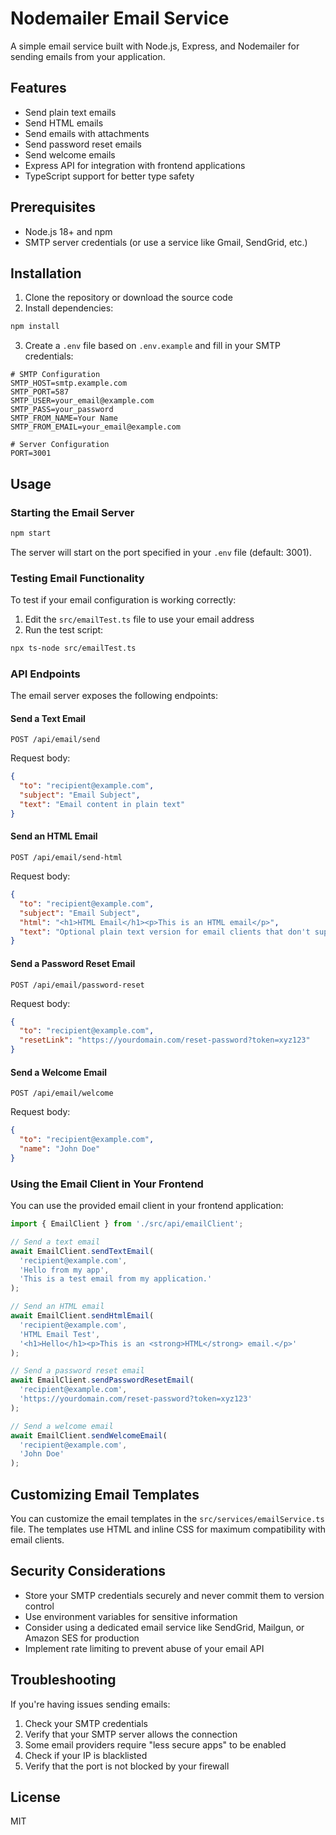# Nodemailer Email Service

A simple email service built with Node.js, Express, and Nodemailer for sending emails from your application.

## Features

- Send plain text emails
- Send HTML emails
- Send emails with attachments
- Send password reset emails
- Send welcome emails
- Express API for integration with frontend applications
- TypeScript support for better type safety

## Prerequisites

- Node.js 18+ and npm
- SMTP server credentials (or use a service like Gmail, SendGrid, etc.)

## Installation

1. Clone the repository or download the source code
2. Install dependencies:

```bash
npm install
```

3. Create a `.env` file based on `.env.example` and fill in your SMTP credentials:

```
# SMTP Configuration
SMTP_HOST=smtp.example.com
SMTP_PORT=587
SMTP_USER=your_email@example.com
SMTP_PASS=your_password
SMTP_FROM_NAME=Your Name
SMTP_FROM_EMAIL=your_email@example.com

# Server Configuration
PORT=3001
```

## Usage

### Starting the Email Server

```bash
npm start
```

The server will start on the port specified in your `.env` file (default: 3001).

### Testing Email Functionality

To test if your email configuration is working correctly:

1. Edit the `src/emailTest.ts` file to use your email address
2. Run the test script:

```bash
npx ts-node src/emailTest.ts
```

### API Endpoints

The email server exposes the following endpoints:

#### Send a Text Email

```
POST /api/email/send
```

Request body:
```json
{
  "to": "recipient@example.com",
  "subject": "Email Subject",
  "text": "Email content in plain text"
}
```

#### Send an HTML Email

```
POST /api/email/send-html
```

Request body:
```json
{
  "to": "recipient@example.com",
  "subject": "Email Subject",
  "html": "<h1>HTML Email</h1><p>This is an HTML email</p>",
  "text": "Optional plain text version for email clients that don't support HTML"
}
```

#### Send a Password Reset Email

```
POST /api/email/password-reset
```

Request body:
```json
{
  "to": "recipient@example.com",
  "resetLink": "https://yourdomain.com/reset-password?token=xyz123"
}
```

#### Send a Welcome Email

```
POST /api/email/welcome
```

Request body:
```json
{
  "to": "recipient@example.com",
  "name": "John Doe"
}
```

### Using the Email Client in Your Frontend

You can use the provided email client in your frontend application:

```typescript
import { EmailClient } from './src/api/emailClient';

// Send a text email
await EmailClient.sendTextEmail(
  'recipient@example.com',
  'Hello from my app',
  'This is a test email from my application.'
);

// Send an HTML email
await EmailClient.sendHtmlEmail(
  'recipient@example.com',
  'HTML Email Test',
  '<h1>Hello</h1><p>This is an <strong>HTML</strong> email.</p>'
);

// Send a password reset email
await EmailClient.sendPasswordResetEmail(
  'recipient@example.com',
  'https://yourdomain.com/reset-password?token=xyz123'
);

// Send a welcome email
await EmailClient.sendWelcomeEmail(
  'recipient@example.com',
  'John Doe'
);
```

## Customizing Email Templates

You can customize the email templates in the `src/services/emailService.ts` file. The templates use HTML and inline CSS for maximum compatibility with email clients.

## Security Considerations

- Store your SMTP credentials securely and never commit them to version control
- Use environment variables for sensitive information
- Consider using a dedicated email service like SendGrid, Mailgun, or Amazon SES for production
- Implement rate limiting to prevent abuse of your email API

## Troubleshooting

If you're having issues sending emails:

1. Check your SMTP credentials
2. Verify that your SMTP server allows the connection
3. Some email providers require "less secure apps" to be enabled
4. Check if your IP is blacklisted
5. Verify that the port is not blocked by your firewall

## License

MIT